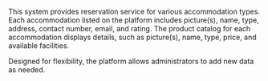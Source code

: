 This system provides reservation service for various accommodation types. Each accommodation listed on the platform includes picture(s), name, type, address, contact number, email, and rating. The product catalog for each accommodation displays details, such as picture(s), name, type, price, and available facilities. 





Designed for flexibility, the platform allows administrators to add new data as needed.
